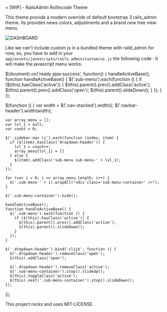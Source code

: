 = [WIP] - RailsAdmin Rollincode Theme

This theme provide a modern override of default bootstrap 3 rails_admin theme.
Its provides news colors, adjustments and a brand new tree view menu.

![DASHBOARD](http://i.imgur.com/Mtsr0l4.png, "rollincode")

Like we can't include custom js in a bundled theme with raild_admin for now, so, you have to add in your `app/assets/javascripts/rails_admin/custom/ui.js` the following code :
It will make the javascript menu works.

  $(doument).on('ready pjax:success', function() {
    handleActiveBase();
    function handleActiveBase() {
      $('.sub-menu').each(function () {
        if ($(this).hasClass('active')) {
          $(this).parent().prev().addClass('active');
          $(this).parent().prev().addClass('open');
          $(this).parent().slideDown();
        }
      });
    }
  });

  $(function () {
    var width = $('.nav-stacked').width();
    $('.navbar-header').width(width);

    var array_menu = [];
    var lvl_1 = null;
    var count = 0;

    $('.sidebar-nav li').each(function (index, item) {
      if ($(item).hasClass('dropdown-header')) {
        lvl_1 = count++;
        array_menu[lvl_1] = []
      } else {
        $(item).addClass('sub-menu sub-menu-' + lvl_1);
      }
    });

    for (var i = 0; i <= array_menu.length; i++) {
      $('.sub-menu-' + i).wrapAll("<div class='sub-menu-container' />");
    }

    $('.sub-menu-container').hide();

    handleActiveBase();
    function handleActiveBase() {
      $('.sub-menu').each(function () {
        if ($(this).hasClass('active')) {
          $(this).parent().prev().addClass('active');
          $(this).parent().slideDown();
        }
      });
    }

    $('.dropdown-header').bind('click', function () {
      $('.dropdown-header').removeClass('open');
      $(this).addClass('open');

      $('.dropdown-header').removeClass('active');
      $('.sub-menu-container').stop().slideUp();
      $(this).toggleClass('active');
      $(this).next('.sub-menu-container').stop().slideDown();
    });
  });

This project rocks and uses MIT-LICENSE.